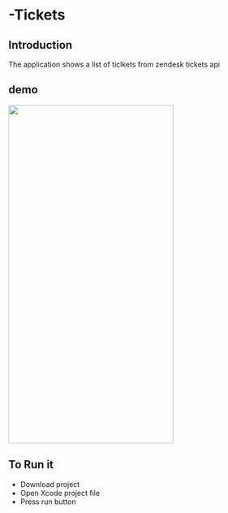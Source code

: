 # -Tickets

## Introduction
The application  shows a list of ticlkets from zendesk tickets api

## demo
<img src=" http://hanabelete.com/tickets.png" width="325" height="667">

## To Run it
 * Download project 
 * Open Xcode project file
 * Press run button
 
